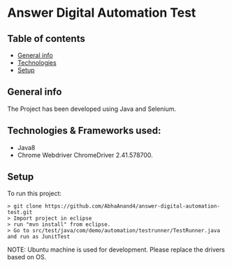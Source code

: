 # Answer Digital Automation Test

## Table of contents
* [General info](#general-info)
* [Technologies](#technologies)
* [Setup](#setup)

## General info
The Project has been developed using Java and Selenium. 
	
## Technologies & Frameworks used:

* Java8
* Chrome Webdriver ChromeDriver 2.41.578700.

## Setup
To run this project:

```
> git clone https://github.com/AbhaAnand4/answer-digital-automation-test.git
> Import project in eclipse
> run "mvn install" from eclipse.
> Go to src/test/java/com/demo/automation/testrunner/TestRunner.java and run as JunitTest
```

NOTE: Ubuntu machine is used for development. Please replace the drivers based on OS.
